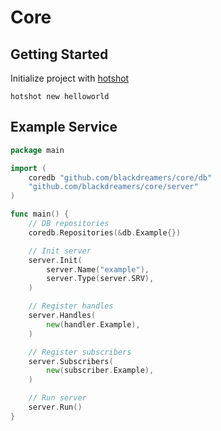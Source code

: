 # Core

## Getting Started

Initialize project with [hotshot](https://github.com/blackdreamers/hotshot)

```
hotshot new helloworld
```

## Example Service

```go
package main

import (
	coredb "github.com/blackdreamers/core/db"
	"github.com/blackdreamers/core/server"
)

func main() {
	// DB repositories
	coredb.Repositories(&db.Example{})

	// Init server
	server.Init(
		server.Name("example"),
		server.Type(server.SRV),
	)

	// Register handles
	server.Handles(
		new(handler.Example),
	)

	// Register subscribers
	server.Subscribers(
		new(subscriber.Example),
	)

	// Run server
	server.Run()
}

```
